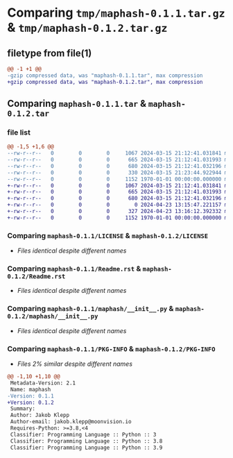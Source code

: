 # Comparing `tmp/maphash-0.1.1.tar.gz` & `tmp/maphash-0.1.2.tar.gz`

## filetype from file(1)

```diff
@@ -1 +1 @@
-gzip compressed data, was "maphash-0.1.1.tar", max compression
+gzip compressed data, was "maphash-0.1.2.tar", max compression
```

## Comparing `maphash-0.1.1.tar` & `maphash-0.1.2.tar`

### file list

```diff
@@ -1,5 +1,6 @@
--rw-r--r--   0        0        0     1067 2024-03-15 21:12:41.031841 maphash-0.1.1/LICENSE
--rw-r--r--   0        0        0      665 2024-03-15 21:12:41.031993 maphash-0.1.1/Readme.rst
--rw-r--r--   0        0        0      680 2024-03-15 21:12:41.032196 maphash-0.1.1/maphash/__init__.py
--rw-r--r--   0        0        0      330 2024-03-15 21:23:44.922944 maphash-0.1.1/pyproject.toml
--rw-r--r--   0        0        0     1152 1970-01-01 00:00:00.000000 maphash-0.1.1/PKG-INFO
+-rw-r--r--   0        0        0     1067 2024-03-15 21:12:41.031841 maphash-0.1.2/LICENSE
+-rw-r--r--   0        0        0      665 2024-03-15 21:12:41.031993 maphash-0.1.2/Readme.rst
+-rw-r--r--   0        0        0      680 2024-03-15 21:12:41.032196 maphash-0.1.2/maphash/__init__.py
+-rw-r--r--   0        0        0        0 2024-04-23 13:15:47.221157 maphash-0.1.2/maphash/py.typed
+-rw-r--r--   0        0        0      327 2024-04-23 13:16:12.392332 maphash-0.1.2/pyproject.toml
+-rw-r--r--   0        0        0     1152 1970-01-01 00:00:00.000000 maphash-0.1.2/PKG-INFO
```

### Comparing `maphash-0.1.1/LICENSE` & `maphash-0.1.2/LICENSE`

 * *Files identical despite different names*

### Comparing `maphash-0.1.1/Readme.rst` & `maphash-0.1.2/Readme.rst`

 * *Files identical despite different names*

### Comparing `maphash-0.1.1/maphash/__init__.py` & `maphash-0.1.2/maphash/__init__.py`

 * *Files identical despite different names*

### Comparing `maphash-0.1.1/PKG-INFO` & `maphash-0.1.2/PKG-INFO`

 * *Files 2% similar despite different names*

```diff
@@ -1,10 +1,10 @@
 Metadata-Version: 2.1
 Name: maphash
-Version: 0.1.1
+Version: 0.1.2
 Summary: 
 Author: Jakob Klepp
 Author-email: jakob.klepp@moonvision.io
 Requires-Python: >=3.8,<4
 Classifier: Programming Language :: Python :: 3
 Classifier: Programming Language :: Python :: 3.8
 Classifier: Programming Language :: Python :: 3.9
```


